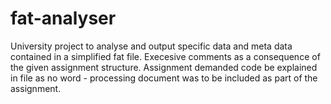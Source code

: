 # fat-analyser
University project to analyse and output specific data and meta data contained in a simplified fat file.
Execesive comments as a consequence of the given assignment structure. Assignment demanded code be explained in file as no word -
processing document was to be included as part of the assignment.
